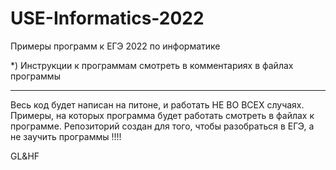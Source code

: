 # USE-Informatics-2022
Примеры программ к ЕГЭ 2022 по информатике

*) Инструкции к программам смотреть в комментариях в файлах программы

--------------------------------------------------------------------------------------------------
Весь код будет написан на питоне, и работать НЕ ВО ВСЕХ случаях. Примеры, на которых программа будет работать смотреть в файлах к программе. 
Репозиторий создан для того, чтобы разобраться в ЕГЭ, а не заучить программы !!!!

GL&HF
